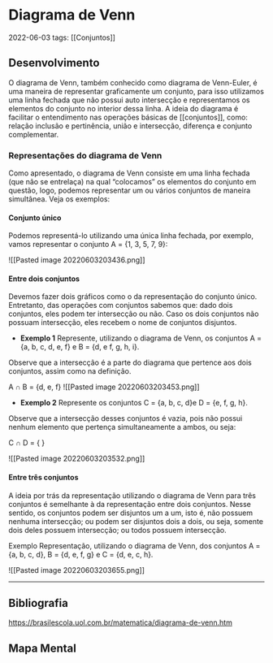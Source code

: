 # Diagrama de Venn
2022-06-03
tags: [[Conjuntos]]

## Desenvolvimento

O diagrama de Venn, também conhecido como diagrama de Venn-Euler, é uma maneira de representar graficamente um conjunto, para isso utilizamos uma linha fechada que não possui auto intersecção e representamos os elementos do conjunto no interior dessa linha. A ideia do diagrama é facilitar o entendimento nas operações básicas de [[conjuntos]], como: relação inclusão e pertinência, união e intersecção, diferença e conjunto complementar.

### Representações do diagrama de Venn

Como apresentado, o diagrama de Venn consiste em uma linha fechada (que não se entrelaça) na qual “colocamos” os elementos do conjunto em questão, logo, podemos representar um ou vários conjuntos de maneira simultânea. Veja os exemplos:

#### Conjunto único

Podemos representá-lo utilizando uma única linha fechada, por exemplo, vamos representar o conjunto A = {1, 3, 5, 7, 9}:

![[Pasted image 20220603203436.png]]

#### Entre dois conjuntos

Devemos fazer dois gráficos como o da representação do conjunto único. Entretanto, das operações com conjuntos sabemos que: dado dois conjuntos, eles podem ter intersecção ou não. Caso os dois conjuntos não possuam intersecção, eles recebem o nome de conjuntos disjuntos.

* **Exemplo 1**
Represente, utilizando o diagrama de Venn, os conjuntos A = {a, b, c, d, e, f} e B = {d, e f, g, h, i}.


Observe que a intersecção é a parte do diagrama que pertence aos dois conjuntos, assim como na definição.

A ∩ B = {d, e, f}
![[Pasted image 20220603203453.png]]

* **Exemplo 2**
Represente os conjuntos C = {a, b, c, d}e D = {e, f, g, h}.

Observe que a intersecção desses conjuntos é vazia, pois não possui nenhum elemento que pertença simultaneamente a ambos, ou seja:

C ∩ D = { }

![[Pasted image 20220603203532.png]]

#### Entre três conjuntos

A ideia por trás da representação utilizando o diagrama de Venn para três conjuntos é semelhante à da representação entre dois conjuntos. Nesse sentido, os conjuntos podem ser disjuntos um a um, isto é, não possuem nenhuma intersecção; ou podem ser disjuntos dois a dois, ou seja, somente dois deles possuem intersecção; ou todos possuem intersecção.

Exemplo
Representação, utilizando o diagrama de Venn, dos conjuntos A = {a, b, c, d}, B = {d, e, f, g} e C = {d, e, c, h}.

![[Pasted image 20220603203655.png]]


-----------------------------------------------
## Bibliografia

https://brasilescola.uol.com.br/matematica/diagrama-de-venn.htm

## Mapa Mental